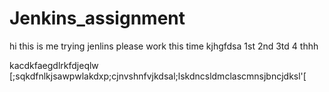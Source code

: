 # Jenkins_assignment

hi this is me trying jenlins
please work this time
kjhgfdsa
1st
2nd
3td
4 thhh

kacdkfaegdlrkfdjeqlw  [;sqkdfnlkjsawpwlakdxp;cjnvshnfvjkdsal;lskdncsldmclascmnsjbncjdksl'[

